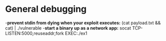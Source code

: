 
General debugging
================
-**prevent stdin from dying when your exploit executes:** (cat payload.txt && cat) | ./vulnerable
-**start a binary up as a network app:** socat TCP-LISTEN:5000,reuseaddr,fork EXEC:./ex1

